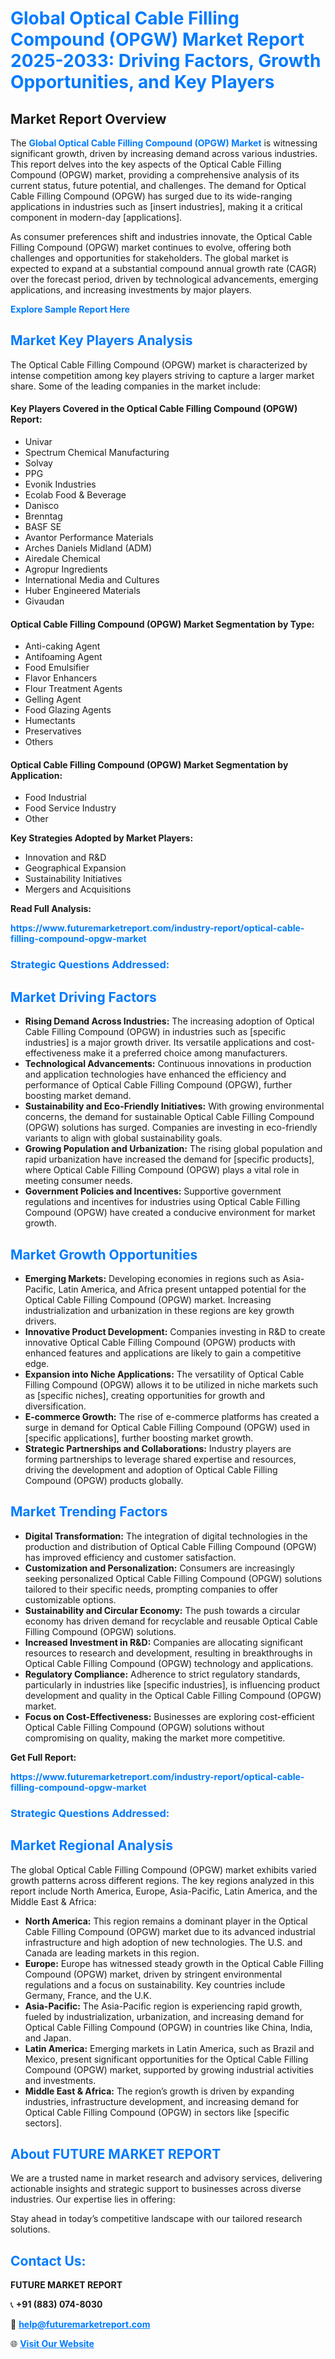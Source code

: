 <h1 style="color: #007BFF;">Global Optical Cable Filling Compound (OPGW) Market Report 2025-2033: Driving Factors, Growth Opportunities, and Key Players</h1>

<section id="overview">
<h2>Market Report Overview</h2>
<p>The <a href="https://www.futuremarketreport.com/industry-report/optical-cable-filling-compound-opgw-market" style="color: #007BFF; text-decoration: none;"><strong>Global Optical Cable Filling Compound (OPGW) Market</strong></a> is witnessing significant growth, driven by increasing demand across various industries. This report delves into the key aspects of the Optical Cable Filling Compound (OPGW) market, providing a comprehensive analysis of its current status, future potential, and challenges. The demand for Optical Cable Filling Compound (OPGW) has surged due to its wide-ranging applications in industries such as [insert industries], making it a critical component in modern-day [applications].</p>
<p>As consumer preferences shift and industries innovate, the Optical Cable Filling Compound (OPGW) market continues to evolve, offering both challenges and opportunities for stakeholders. The global market is expected to expand at a substantial compound annual growth rate (CAGR) over the forecast period, driven by technological advancements, emerging applications, and increasing investments by major players.</p>
</section>

<section id="overview">
<p><a href="https://www.futuremarketreport.com/request-sample/reportId=34994" style="color: #007BFF; text-decoration: none;"><strong>Explore Sample Report Here</strong></a></p>
</section>

<section id="key-players">
<h2 style="color: #007BFF;">Market Key Players Analysis</h2>
<p>The Optical Cable Filling Compound (OPGW) market is characterized by intense competition among key players striving to capture a larger market share. Some of the leading companies in the market include:</p>
<h4>Key Players Covered in the Optical Cable Filling Compound (OPGW) Report:</h4>
<ul><li>Univar</li><li>Spectrum Chemical Manufacturing</li><li>Solvay</li><li>PPG</li><li>Evonik Industries</li><li>Ecolab Food &amp; Beverage</li><li>Danisco</li><li>Brenntag</li><li>BASF SE</li><li>Avantor Performance Materials</li><li>Arches Daniels Midland (ADM)</li><li>Airedale Chemical</li><li>Agropur Ingredients</li><li>International Media and Cultures</li><li>Huber Engineered Materials</li><li>Givaudan</li></ul>
<h4>Optical Cable Filling Compound (OPGW) Market Segmentation by Type:</h4>
<ul><li>Anti-caking Agent</li><li>Antifoaming Agent</li><li>Food Emulsifier</li><li>Flavor Enhancers</li><li>Flour Treatment Agents</li><li>Gelling Agent</li><li>Food Glazing Agents</li><li>Humectants</li><li>Preservatives</li><li>Others</li></ul>

<h4>Optical Cable Filling Compound (OPGW) Market Segmentation by Application:</h4>
<ul><li>Food Industrial</li><li>Food Service Industry</li><li>Other</li></ul>
<p><strong>Key Strategies Adopted by Market Players:</strong></p>
<ul>
<li>Innovation and R&D</li>
<li>Geographical Expansion</li>
<li>Sustainability Initiatives</li>
<li>Mergers and Acquisitions</li>
</ul>
</section>

<section>
<p><strong>Read Full Analysis: </strong></p><a href="https://www.futuremarketreport.com/industry-report/optical-cable-filling-compound-opgw-market" style="color: #007BFF; text-decoration: none;"><strong>https://www.futuremarketreport.com/industry-report/optical-cable-filling-compound-opgw-market</strong></a>
<h3 style="color: #007BFF;">Strategic Questions Addressed:</h3>
</section>

<section id="driving-factors">
<h2 style="color: #007BFF;">Market Driving Factors</h2>
<ul>
<li><strong>Rising Demand Across Industries:</strong> The increasing adoption of Optical Cable Filling Compound (OPGW) in industries such as [specific industries] is a major growth driver. Its versatile applications and cost-effectiveness make it a preferred choice among manufacturers.</li>
<li><strong>Technological Advancements:</strong> Continuous innovations in production and application technologies have enhanced the efficiency and performance of Optical Cable Filling Compound (OPGW), further boosting market demand.</li>
<li><strong>Sustainability and Eco-Friendly Initiatives:</strong> With growing environmental concerns, the demand for sustainable Optical Cable Filling Compound (OPGW) solutions has surged. Companies are investing in eco-friendly variants to align with global sustainability goals.</li>
<li><strong>Growing Population and Urbanization:</strong> The rising global population and rapid urbanization have increased the demand for [specific products], where Optical Cable Filling Compound (OPGW) plays a vital role in meeting consumer needs.</li>
<li><strong>Government Policies and Incentives:</strong> Supportive government regulations and incentives for industries using Optical Cable Filling Compound (OPGW) have created a conducive environment for market growth.</li>
</ul>
</section>

<section id="growth-opportunities">
<h2 style="color: #007BFF;">Market Growth Opportunities</h2>
<ul>
<li><strong>Emerging Markets:</strong> Developing economies in regions such as Asia-Pacific, Latin America, and Africa present untapped potential for the Optical Cable Filling Compound (OPGW) market. Increasing industrialization and urbanization in these regions are key growth drivers.</li>
<li><strong>Innovative Product Development:</strong> Companies investing in R&D to create innovative Optical Cable Filling Compound (OPGW) products with enhanced features and applications are likely to gain a competitive edge.</li>
<li><strong>Expansion into Niche Applications:</strong> The versatility of Optical Cable Filling Compound (OPGW) allows it to be utilized in niche markets such as [specific niches], creating opportunities for growth and diversification.</li>
<li><strong>E-commerce Growth:</strong> The rise of e-commerce platforms has created a surge in demand for Optical Cable Filling Compound (OPGW) used in [specific applications], further boosting market growth.</li>
<li><strong>Strategic Partnerships and Collaborations:</strong> Industry players are forming partnerships to leverage shared expertise and resources, driving the development and adoption of Optical Cable Filling Compound (OPGW) products globally.</li>
</ul>
</section>

<section id="trending-factors">
<h2 style="color: #007BFF;">Market Trending Factors</h2>
<ul>
<li><strong>Digital Transformation:</strong> The integration of digital technologies in the production and distribution of Optical Cable Filling Compound (OPGW) has improved efficiency and customer satisfaction.</li>
<li><strong>Customization and Personalization:</strong> Consumers are increasingly seeking personalized Optical Cable Filling Compound (OPGW) solutions tailored to their specific needs, prompting companies to offer customizable options.</li>
<li><strong>Sustainability and Circular Economy:</strong> The push towards a circular economy has driven demand for recyclable and reusable Optical Cable Filling Compound (OPGW) solutions.</li>
<li><strong>Increased Investment in R&D:</strong> Companies are allocating significant resources to research and development, resulting in breakthroughs in Optical Cable Filling Compound (OPGW) technology and applications.</li>
<li><strong>Regulatory Compliance:</strong> Adherence to strict regulatory standards, particularly in industries like [specific industries], is influencing product development and quality in the Optical Cable Filling Compound (OPGW) market.</li>
<li><strong>Focus on Cost-Effectiveness:</strong> Businesses are exploring cost-efficient Optical Cable Filling Compound (OPGW) solutions without compromising on quality, making the market more competitive.</li>
</ul>
</section>

<section>
<p><strong>Get Full Report: </strong></p><a href="https://www.futuremarketreport.com/industry-report/optical-cable-filling-compound-opgw-market" style="color: #007BFF; text-decoration: none;"><strong>https://www.futuremarketreport.com/industry-report/optical-cable-filling-compound-opgw-market</strong></a>
<h3 style="color: #007BFF;">Strategic Questions Addressed:</h3>
</section>


<section id="regional-analysis">
<h2 style="color: #007BFF;">Market Regional Analysis</h2>
<p>The global Optical Cable Filling Compound (OPGW) market exhibits varied growth patterns across different regions. The key regions analyzed in this report include North America, Europe, Asia-Pacific, Latin America, and the Middle East & Africa:</p>
<ul>
<li><strong>North America:</strong> This region remains a dominant player in the Optical Cable Filling Compound (OPGW) market due to its advanced industrial infrastructure and high adoption of new technologies. The U.S. and Canada are leading markets in this region.</li>
<li><strong>Europe:</strong> Europe has witnessed steady growth in the Optical Cable Filling Compound (OPGW) market, driven by stringent environmental regulations and a focus on sustainability. Key countries include Germany, France, and the U.K.</li>
<li><strong>Asia-Pacific:</strong> The Asia-Pacific region is experiencing rapid growth, fueled by industrialization, urbanization, and increasing demand for Optical Cable Filling Compound (OPGW) in countries like China, India, and Japan.</li>
<li><strong>Latin America:</strong> Emerging markets in Latin America, such as Brazil and Mexico, present significant opportunities for the Optical Cable Filling Compound (OPGW) market, supported by growing industrial activities and investments.</li>
<li><strong>Middle East & Africa:</strong> The region’s growth is driven by expanding industries, infrastructure development, and increasing demand for Optical Cable Filling Compound (OPGW) in sectors like [specific sectors].</li>
</ul>
</section>

<footer>
<h2 style="color: #007BFF;">About FUTURE MARKET REPORT</h2>
<p>We are a trusted name in market research and advisory services, delivering actionable insights and strategic support to businesses across diverse industries. Our expertise lies in offering:</p>

<p>Stay ahead in today’s competitive landscape with our tailored research solutions.</p>

<h2 style="color: #007BFF;">Contact Us:</h2>
<p><strong>FUTURE MARKET REPORT</strong></p>
<p>📞 <strong>+91 (883) 074-8030</strong></p>
<p>📧 <strong><a href="mailto:help@futuremarketreport.com" style="color: #007BFF;">help@futuremarketreport.com</a></strong></p>
<p>🌐 <strong><a href="https://www.futuremarketreport.com/" style="color: #007BFF;">Visit Our Website</a></strong></p>
</footer>
